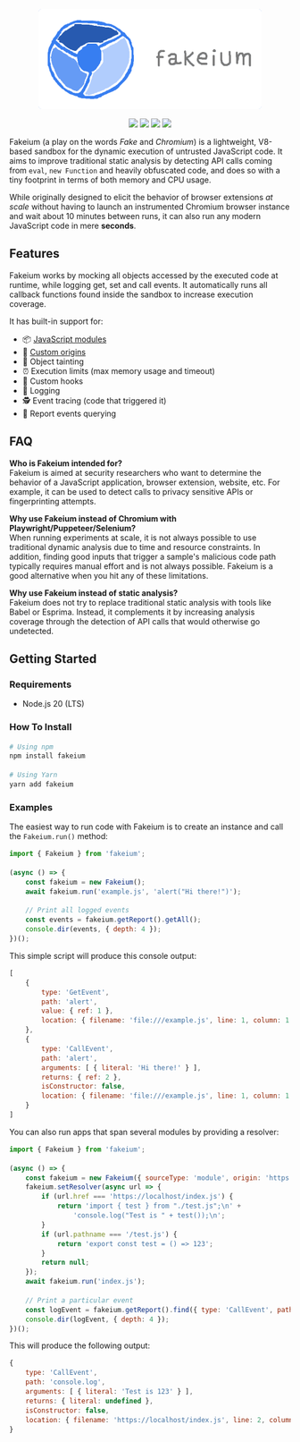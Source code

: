 <p align="center"><a href="https://github.com/josemmo/fakeium"><img src="logo.png" alt="Fakeium" width="400"></a></p>
<p align="center">
    <a href="https://github.com/josemmo/fakeium/actions"><img src="https://github.com/josemmo/fakeium/actions/workflows/tests.yml/badge.svg"></a>
    <a href="https://www.npmjs.com/package/fakeium"><img src="https://img.shields.io/npm/v/fakeium"></a>
    <a href="https://github.com/XAMPPRocky/tokei"><img src="https://tokei.rs/b1/github/josemmo/fakeium?style=flat"></a>
    <a href="LICENSE"><img src="https://img.shields.io/github/license/josemmo/fakeium.svg"></a>
</p>

Fakeium (a play on the words *Fake* and *Chromium*) is a lightweight, V8-based sandbox for the dynamic execution of
untrusted JavaScript code.
It aims to improve traditional static analysis by detecting API calls coming from `eval`, `new Function` and heavily
obfuscated code, and does so with a tiny footprint in terms of both memory and CPU usage.

While originally designed to elicit the behavior of browser extensions *at scale* without having to launch an
instrumented Chromium browser instance and wait about 10 minutes between runs, it can also run any modern JavaScript
code in mere **seconds**.

## Features
Fakeium works by mocking all objects accessed by the executed code at runtime, while logging get, set and call events.
It automatically runs all callback functions found inside the sandbox to increase execution coverage.

It has built-in support for:
- 📦 [JavaScript modules](https://developer.mozilla.org/docs/Web/JavaScript/Guide/Modules)
- 🔗 [Custom origins](https://developer.mozilla.org/docs/Glossary/Origin)
- 🎨 Object tainting
- ⏰ Execution limits (max memory usage and timeout)
- 🎣 Custom hooks
- 🧾 Logging
- 🕵 Event tracing (code that triggered it)
- 🔎 Report events querying

## FAQ
**Who is Fakeium intended for?**\
Fakeium is aimed at security researchers who want to determine the behavior of a JavaScript application, browser
extension, website, etc.
For example, it can be used to detect calls to privacy sensitive APIs or fingerprinting attempts.

**Why use Fakeium instead of Chromium with Playwright/Puppeteer/Selenium?**\
When running experiments at scale, it is not always possible to use traditional dynamic analysis due to time and
resource constraints.
In addition, finding good inputs that trigger a sample's malicious code path typically requires manual effort and is not
always possible.
Fakeium is a good alternative when you hit any of these limitations.

**Why use Fakeium instead of static analysis?**\
Fakeium does not try to replace traditional static analysis with tools like Babel or Esprima.
Instead, it complements it by increasing analysis coverage through the detection of API calls that would otherwise go
undetected.

## Getting Started

### Requirements
- Node.js 20 (LTS)

### How To Install
```sh
# Using npm
npm install fakeium

# Using Yarn
yarn add fakeium
```

### Examples
The easiest way to run code with Fakeium is to create an instance and call the `Fakeium.run()` method:

```js
import { Fakeium } from 'fakeium';

(async () => {
    const fakeium = new Fakeium();
    await fakeium.run('example.js', 'alert("Hi there!")');

    // Print all logged events
    const events = fakeium.getReport().getAll();
    console.dir(events, { depth: 4 });
})();
```

This simple script will produce this console output:
```js
[
    {
        type: 'GetEvent',
        path: 'alert',
        value: { ref: 1 },
        location: { filename: 'file:///example.js', line: 1, column: 1 }
    },
    {
        type: 'CallEvent',
        path: 'alert',
        arguments: [ { literal: 'Hi there!' } ],
        returns: { ref: 2 },
        isConstructor: false,
        location: { filename: 'file:///example.js', line: 1, column: 1 }
    }
]
```

You can also run apps that span several modules by providing a resolver:
```js
import { Fakeium } from 'fakeium';

(async () => {
    const fakeium = new Fakeium({ sourceType: 'module', origin: 'https://localhost' });
    fakeium.setResolver(async url => {
        if (url.href === 'https://localhost/index.js') {
            return 'import { test } from "./test.js";\n' +
                'console.log("Test is " + test());\n';
        }
        if (url.pathname === '/test.js') {
            return 'export const test = () => 123';
        }
        return null;
    });
    await fakeium.run('index.js');

    // Print a particular event
    const logEvent = fakeium.getReport().find({ type: 'CallEvent', path: 'console.log' });
    console.dir(logEvent, { depth: 4 });
})();
```

This will produce the following output:
```js
{
    type: 'CallEvent',
    path: 'console.log',
    arguments: [ { literal: 'Test is 123' } ],
    returns: { literal: undefined },
    isConstructor: false,
    location: { filename: 'https://localhost/index.js', line: 2, column: 9 }
}
```
